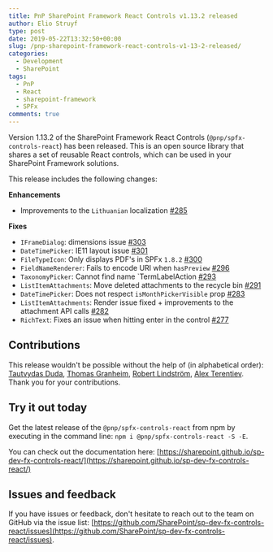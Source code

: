```yaml
---
title: PnP SharePoint Framework React Controls v1.13.2 released
author: Elio Struyf
type: post
date: 2019-05-22T13:32:50+00:00
slug: /pnp-sharepoint-framework-react-controls-v1-13-2-released/
categories:
  - Development
  - SharePoint
tags:
  - PnP
  - React
  - sharepoint-framework
  - SPFx
comments: true
---
```


Version 1.13.2 of the SharePoint Framework React Controls (`@pnp/spfx-controls-react`) has been released. This is an open source library that shares a set of reusable React controls, which can be used in your SharePoint Framework solutions.

This release includes the following changes:

**Enhancements**

*   Improvements to the `Lithuanian` localization [#285](https://github.com/SharePoint/sp-dev-fx-controls-react/pull/285)

**Fixes**

*   `IFrameDialog`: dimensions issue [#303](https://github.com/SharePoint/sp-dev-fx-controls-react/pull/303)
*   `DateTimePicker`: IE11 layout issue [#301](https://github.com/SharePoint/sp-dev-fx-controls-react/pull/301)
*   `FileTypeIcon`: Only displays PDF&#39;s in SPFx `1.8.2` [#300](https://github.com/SharePoint/sp-dev-fx-controls-react/pull/300)
*   `FieldNameRenderer`: Fails to encode URI when `hasPreview` [#296](https://github.com/SharePoint/sp-dev-fx-controls-react/issues/296)
*   `TaxonomyPicker`: Cannot find name `TermLabelAction [#293](https://github.com/SharePoint/sp-dev-fx-controls-react/issues/293)
*   `ListItemAttachments`: Move deleted attachments to the recycle bin [#291](https://github.com/SharePoint/sp-dev-fx-controls-react/issues/291)
*   `DateTimePicker`: Does not respect `isMonthPickerVisible` prop [#283](https://github.com/SharePoint/sp-dev-fx-controls-react/issues/283)
*   `ListItemAttachments`: Render issue fixed + improvements to the attachment API calls [#282](https://github.com/SharePoint/sp-dev-fx-controls-react/pull/282)
*   `RichText`: Fixes an issue when hitting enter in the control [#277](https://github.com/SharePoint/sp-dev-fx-controls-react/pull/277)

## Contributions

This release wouldn&#39;t be possible without the help of (in alphabetical order): [Tautvydas Duda](https://github.com/ltdu), [Thomas Granheim](https://github.com/ThomasGranheim), [Robert Lindström](https://github.com/robert-lindstrom), [Alex Terentiev](https://github.com/AJIXuMuK). Thank you for your contributions.

## Try it out today

Get the latest release of the `@pnp/spfx-controls-react` from npm by executing in the command line: `npm i @pnp/spfx-controls-react -S -E`.

You can check out the documentation here: [https://sharepoint.github.io/sp-dev-fx-controls-react/](https://sharepoint.github.io/sp-dev-fx-controls-react/)

## Issues and feedback

If you have issues or feedback, don&#39;t hesitate to reach out to the team on GitHub via the issue list: [https://github.com/SharePoint/sp-dev-fx-controls-react/issues](https://github.com/SharePoint/sp-dev-fx-controls-react/issues).